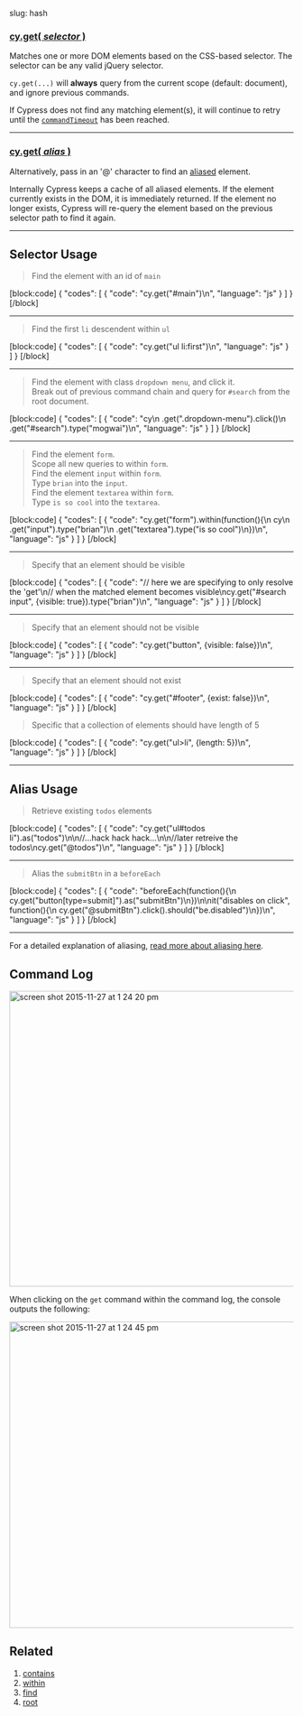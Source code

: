 slug: hash

### [cy.get( *selector* )](#selector-usage)
Matches one or more DOM elements based on the CSS-based selector.  The selector can be any valid jQuery selector.

`cy.get(...)` will **always** query from the current scope (default: document), and ignore previous commands.

If Cypress does not find any matching element(s), it will continue to retry until the [`commandTimeout`](options) has been reached.

***

### [cy.get( *alias* )](#alias-usage)
Alternatively, pass in an '@' character to find an [aliased](aliasing) element.

Internally Cypress keeps a cache of all aliased elements.  If the element currently exists in the DOM, it is immediately returned.  If the element no longer exists, Cypress will re-query the element based on the previous selector path to find it again.

***

## Selector Usage

> Find the element with an id of `main`

[block:code]
{
    "codes": [
        {
            "code": "cy.get(\"#main\")\n",
            "language": "js"
        }
    ]
}
[/block]

***

> Find the first `li` descendent within `ul`

[block:code]
{
    "codes": [
        {
            "code": "cy.get(\"ul li:first\")\n",
            "language": "js"
        }
    ]
}
[/block]

***

> Find the element with class `dropdown menu`, and click it. <br>
> Break out of previous command chain and query for `#search` from the root document.

[block:code]
{
    "codes": [
        {
            "code": "cy\n  .get(\".dropdown-menu\").click()\n  .get(\"#search\").type(\"mogwai\")\n",
            "language": "js"
        }
    ]
}
[/block]

***

> Find the element `form`. <br>
> Scope all new queries to within `form`. <br>
> Find the element `input` within `form`. <br>
> Type `brian` into the `input`. <br>
> Find the element `textarea` within `form`. <br>
> Type `is so cool` into the `textarea`.

[block:code]
{
    "codes": [
        {
            "code": "cy.get(\"form\").within(function(){\n  cy\n    .get(\"input\").type(\"brian\")\n    .get(\"textarea\").type(\"is so cool\")\n})\n",
            "language": "js"
        }
    ]
}
[/block]

***

> Specify that an element should be visible

[block:code]
{
    "codes": [
        {
            "code": "// here we are specifying to only resolve the 'get'\n// when the matched element becomes visible\ncy.get(\"#search input\", {visible: true}).type(\"brian\")\n",
            "language": "js"
        }
    ]
}
[/block]

***

> Specify that an element should not be visible

[block:code]
{
    "codes": [
        {
            "code": "cy.get(\"button\", {visible: false})\n",
            "language": "js"
        }
    ]
}
[/block]

***

> Specify that an element should not exist

[block:code]
{
    "codes": [
        {
            "code": "cy.get(\"#footer\", {exist: false})\n",
            "language": "js"
        }
    ]
}
[/block]

> Specific that a collection of elements should have length of 5

[block:code]
{
    "codes": [
        {
            "code": "cy.get(\"ul>li\", {length: 5})\n",
            "language": "js"
        }
    ]
}
[/block]

***

## Alias Usage

> Retrieve existing `todos` elements

[block:code]
{
    "codes": [
        {
            "code": "cy.get(\"ul#todos li\").as(\"todos\")\n\n//...hack hack hack...\n\n//later retreive the todos\ncy.get(\"@todos\")\n",
            "language": "js"
        }
    ]
}
[/block]

***

> Alias the `submitBtn` in a `beforeEach`

[block:code]
{
    "codes": [
        {
            "code": "beforeEach(function(){\n  cy.get(\"button[type=submit]\").as(\"submitBtn\")\n})\n\nit(\"disables on click\", function(){\n  cy.get(\"@submitBtn\").click().should(\"be.disabled\")\n})\n",
            "language": "js"
        }
    ]
}
[/block]

***

For a detailed explanation of aliasing, [read more about aliasing here](aliasing).

## Command Log

<img width="524" alt="screen shot 2015-11-27 at 1 24 20 pm" src="https://cloud.githubusercontent.com/assets/1271364/11446808/5d2f2180-950a-11e5-8645-4f0f14321f86.png">

When clicking on the `get` command within the command log, the console outputs the following:

<img width="543" alt="screen shot 2015-11-27 at 1 24 45 pm" src="https://cloud.githubusercontent.com/assets/1271364/11446809/61a6f4f4-950a-11e5-9b23-a9efa1fbccfc.png">

## Related

1. [contains](contains)
2. [within](within)
3. [find](find)
4. [root](root)